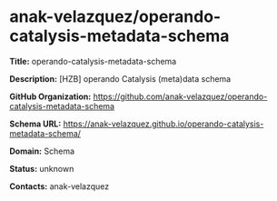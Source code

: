# anak-velazquez/operando-catalysis-metadata-schema

**Title:** operando-catalysis-metadata-schema

**Description:** [HZB] operando Catalysis (meta)data schema

**GitHub Organization:** https://github.com/anak-velazquez/operando-catalysis-metadata-schema

**Schema URL:** https://anak-velazquez.github.io/operando-catalysis-metadata-schema/



**Domain:** Schema

**Status:** unknown



**Contacts:** anak-velazquez